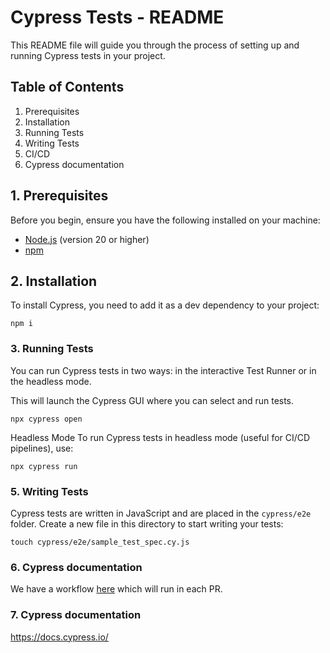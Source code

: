 # Cypress Tests - README

This README file will guide you through the process of setting up and running Cypress tests in your project.

## Table of Contents

1. Prerequisites
2. Installation
3. Running Tests
5. Writing Tests
6. CI/CD
7. Cypress documentation

## 1. Prerequisites

Before you begin, ensure you have the following installed on your machine:

- [Node.js](https://nodejs.org/) (version 20 or higher)
- [npm](https://www.npmjs.com/)

## 2. Installation

To install Cypress, you need to add it as a dev dependency to your project:

```
npm i
```


### 3. Running Tests

You can run Cypress tests in two ways: in the interactive Test Runner or in the headless mode.

This will launch the Cypress GUI where you can select and run tests.

```
npx cypress open
```

Headless Mode
To run Cypress tests in headless mode (useful for CI/CD pipelines), use:

```
npx cypress run
```

### 5. Writing Tests

Cypress tests are written in JavaScript and are placed in the `cypress/e2e` folder. Create a new file in this directory to start writing your tests:

```
touch cypress/e2e/sample_test_spec.cy.js
```

### 6. Cypress documentation

We have a workflow [here](https://github.com/thinkst/canarytokens/blob/sara/cypress/.github/workflows/cypress.yml) which will run in each PR.

### 7. Cypress documentation

https://docs.cypress.io/
